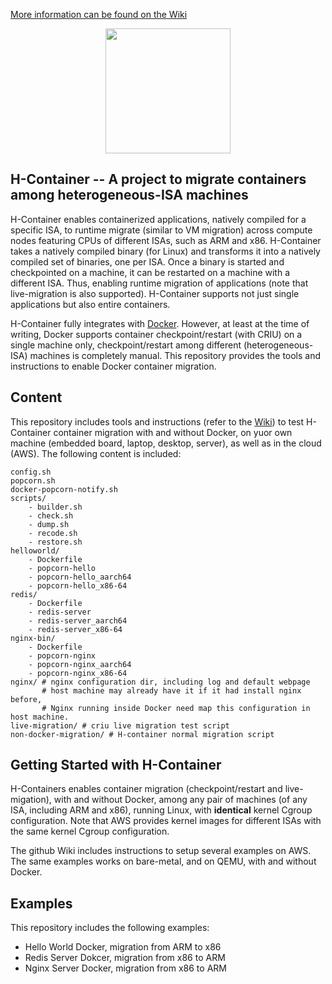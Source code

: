 [More information can be found on the Wiki](../../wiki)

<p align="center"><img src="http://www.popcornlinux.org/images/images/hcont_logo.png" width="200px"/></p>

## H-Container -- A project to migrate containers among heterogeneous-ISA machines

H-Container enables containerized applications, natively compiled for a specific ISA, to runtime migrate (similar to VM migration) across compute nodes featuring CPUs of different ISAs, such as ARM and x86. 
H-Container takes a natively compiled binary (for Linux) and transforms it into a natively compiled set of binaries, one per ISA. Once a binary is started and checkpointed on a machine, it can be restarted on a machine with a different ISA. Thus, enabling runtime migration of applications (note that live-migration is also supported). H-Container supports not just single applications but also entire containers.

H-Container fully integrates with [Docker](www.docker.com). However, at least at the time of writing, Docker supports container checkpoint/restart (with CRIU) on a single machine only, checkpoint/restart among different (heterogeneous-ISA) machines is completely manual. This repository provides the tools and instructions to enable Docker container migration.

## Content

This repository includes tools and instructions (refer to the [Wiki](../../wiki)) to test H-Container container migration with and without Docker, on yuor own machine (embedded board, laptop, desktop, server), as well as in the cloud (AWS). The following content is included:

```
config.sh 					 				
popcorn.sh
docker-popcorn-notify.sh
scripts/
	- builder.sh
	- check.sh
	- dump.sh
	- recode.sh
	- restore.sh						
helloworld/ 					
	- Dockerfile 				
	- popcorn-hello 			
	- popcorn-hello_aarch64		
	- popcorn-hello_x86-64	
redis/
	- Dockerfile
	- redis-server
	- redis-server_aarch64
	- redis-server_x86-64
nginx-bin/
	- Dockerfile
	- popcorn-nginx
	- popcorn-nginx_aarch64
	- popcorn-nginx_x86-64
nginx/ # nginx configuration dir, including log and default webpage
       # host machine may already have it if it had install nginx before, 
       # Nginx running inside Docker need map this configuration in host machine.
live-migration/ # criu live migration test script
non-docker-migration/ # H-container normal migration script 

```

## Getting Started with H-Container

H-Containers enables container migration (checkpoint/restart and live-migation), with and without Docker, among any pair of machines (of any ISA, including ARM and x86), running Linux, with **identical** kernel Cgroup configuration. Note that AWS provides kernel images for different ISAs with the same kernel Cgroup configuration.

The github Wiki includes instructions to setup several examples on AWS. The same examples works on bare-metal, and on QEMU, with and without Docker.

## Examples

This repository includes the following examples:

* Hello World Docker, migration from ARM to x86
* Redis Server Dokcer, migration from x86 to ARM
* Nginx Server Docker, migration from x86 to ARM


